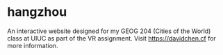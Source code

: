 # hangzhou
An interactive website designed for my GEOG 204 (Cities of the World) class at UIUC as part of the VR assignment.
Visit https://davidchen.cf for more information.
